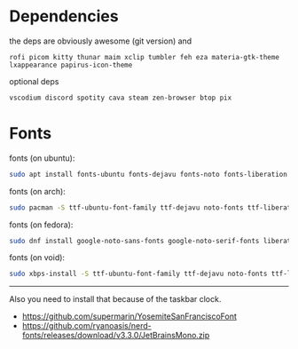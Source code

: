 # Dependencies
the deps are obviously awesome (git version) and
```
rofi picom kitty thunar maim xclip tumbler feh eza materia-gtk-theme lxappearance papirus-icon-theme
```
optional deps
```bash
vscodium discord spotity cava steam zen-browser btop pix
```

# Fonts
fonts (on ubuntu): 
```bash
sudo apt install fonts-ubuntu fonts-dejavu fonts-noto fonts-liberation fonts-fira-code fonts-hack fonts-roboto
```
fonts (on arch):
```bash
sudo pacman -S ttf-ubuntu-font-family ttf-dejavu noto-fonts ttf-liberation ttf-fira-code ttf-hack ttf-roboto noto-fonts-emoji
```
fonts (on fedora):
```bash
sudo dnf install google-noto-sans-fonts google-noto-serif-fonts liberation-fonts fira-code-fonts hack-fonts roboto-fonts
```
fonts (on void):
```bash
sudo xbps-install -S ttf-ubuntu-font-family ttf-dejavu noto-fonts ttf-liberation ttf-fira-code ttf-hack ttf-roboto
```

---

Also you need to install that because of the taskbar clock.

+ https://github.com/supermarin/YosemiteSanFranciscoFont
+ https://github.com/ryanoasis/nerd-fonts/releases/download/v3.3.0/JetBrainsMono.zip
